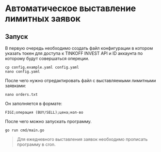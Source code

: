# Автоматическое выставление лимитных заявок

## Запуск

В первую очередь необходимо создать файл конфигурации в котором указать токен для доступа к TINKOFF INVEST API и ID
аккаунта по которому будут совершаться опереции.

    cp config.example.yaml config.yaml
    nano config.yaml

После чего нужно отредактировать файл с выставляемыми лимитными заявками:

    nano orders.txt

Он заполняется в формате:

    FIGI;операция (BUY/SELL);цена;кол-во

После чего можно запускать программу.

    go run cmd/main.go

> Для ежедневного выставления заявок необходимо прописать программу в cron.